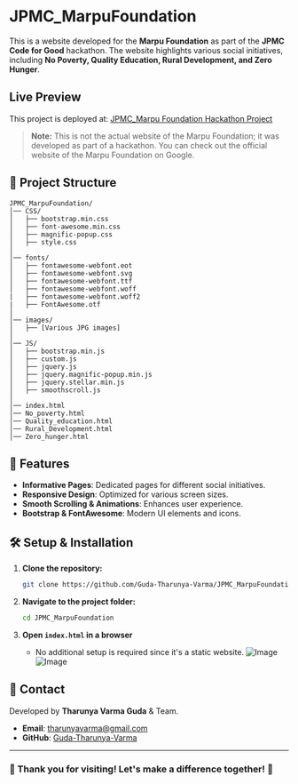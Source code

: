 # JPMC_MarpuFoundation

This is a website developed for the **Marpu Foundation** as part of the **JPMC Code for Good** hackathon. The website highlights various social initiatives, including **No Poverty, Quality Education, Rural Development, and Zero Hunger**.

## Live Preview

This project is deployed at: [JPMC_Marpu Foundation Hackathon Project](https://guda-tharunya-varma.github.io/JPMC_MarpuFoundation/)

> **Note:** This is not the actual website of the Marpu Foundation; it was developed as part of a hackathon. You can check out the official website of the Marpu Foundation on Google.


## 📂 Project Structure

```
JPMC_MarpuFoundation/
│── CSS/
│   ├── bootstrap.min.css
│   ├── font-awesome.min.css
│   ├── magnific-popup.css
│   ├── style.css
│
│── fonts/
│   ├── fontawesome-webfont.eot
│   ├── fontawesome-webfont.svg
│   ├── fontawesome-webfont.ttf
│   ├── fontawesome-webfont.woff
|   ├── fontawesome-webfont.woff2
|   ├── FontAwesome.otf
│
│── images/
│   ├── [Various JPG images]
│
│── JS/
│   ├── bootstrap.min.js
│   ├── custom.js
│   ├── jquery.js
│   ├── jquery.magnific-popup.min.js
│   ├── jquery.stellar.min.js
│   ├── smoothscroll.js
│
│── index.html
│── No_poverty.html
│── Quality_education.html
│── Rural_Development.html
│── Zero_hunger.html
```

## 🚀 Features

- **Informative Pages**: Dedicated pages for different social initiatives.
- **Responsive Design**: Optimized for various screen sizes.
- **Smooth Scrolling & Animations**: Enhances user experience.
- **Bootstrap & FontAwesome**: Modern UI elements and icons.

## 🛠️ Setup & Installation

1. **Clone the repository:**
   ```sh
   git clone https://github.com/Guda-Tharunya-Varma/JPMC_MarpuFoundation.git
   ```

2. **Navigate to the project folder:**
   ```sh
   cd JPMC_MarpuFoundation
   ```

3. **Open `index.html` in a browser**
   - No additional setup is required since it's a static website.
   ![Image](https://github.com/user-attachments/assets/56043fd8-20fe-4d3d-b824-29fa4026fb26)
   ![Image](https://github.com/user-attachments/assets/48318363-4930-48ed-ab91-67707dc970a1)

## 📧 Contact
Developed by **Tharunya Varma Guda** & Team.
- **Email**: tharunyavarma@gmail.com   
- **GitHub**: [Guda-Tharunya-Varma](https://github.com/Guda-Tharunya-Varma)

---

### 🎉 Thank you for visiting! Let's make a difference together! 🌱
